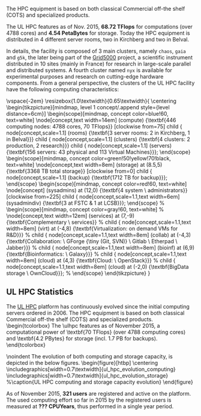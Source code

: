 
The HPC equipment is based on both classical Commercial off-the shelf (COTS) and specialized products. 

The UL HPC features as of Nov. 2015, **68.72 TFlops** for computations (over 4788 cores) and **4.54 PetaBytes** for storage. Today the HPC equipment is distributed in 4 different server rooms, two in Kirchberg and two in Belval.

In details, the facility is composed of 3 main clusters, namely `chaos`, `gaia` and `g5k`, the later being part of the [Grid5000](http://grid5000.fr) project, a scientific instrument distributed in 10 sites (mainly in France) for research in large-scale parallel and distributed systems. A fourth cluster named `nyx` is available for experimental purposes and research on cutting-edge hardware components. From a general perspective, the clusters of the UL HPC facility have the following computing characteristics: 





\vspace{-2em}
\resizebox{1.0\textwidth}{0.65\textwidth}{
 \centering
 \begin{tikzpicture}[mindmap, level 1 concept/.append style={level distance=6cm}]
    \begin{scope}[mindmap, concept color=blue!60, text=white]
    \node[concept,text width=14em] (compute) {\textbf{446 computing nodes: 4788 cores, 70 TFlops}}
      [clockwise from=75]
      child { node[concept,scale=1.1] (rooms) {\textbf{3 server rooms: 2 in Kirchberg, 1 in Belval}}}
      child { node[concept,scale=1.1] (clusters) {\textbf{4 clusters: 2 production, 2 research}}}
      child { node[concept,scale=1.1] (servers)  {\textbf{156 servers: 43 physical and 113 Virtual Machines}}};
    \end{scope}
    \begin{scope}[mindmap, concept color=green!50!yellow!70!black, text=white]
      \node[concept,text width=8em] (storage) at (8.5,5) {\textbf{3368 TB total storage}}
      [clockwise from=0]
      child { node[concept,scale=1.1] (backup) {\textbf{1712 TB for backup}}};
    \end{scope}
    \begin{scope}[mindmap, concept color=red!60, text=white]
      \node[concept] (sysadmins) at (12,0) {\textbf{4 system \\ administrators}}
      [clockwise from=225]
      child { node[concept,scale=1.1,text width=6em] (sysadmindiv) {\textbf{3 at FSTC \& 1 at LCSB}}};
    \end{scope}
%    \begin{scope}[mindmap, concept color=gray!60, text=white]
%      \node[concept,text width=12em] (services) at (7,-9) {\textbf{Complementary \\ services}}
%      child { node[concept,scale=1.1,text width=8em] (virt) at (-4,8) {\textbf{Virtualization: on demand VMs for R\&D}}}
%      child { node[concept,scale=1.1,text width=8em] (collab) at (-4,3) {\textbf{Collaboration: \\ GForge {\tiny (Git, SVN)} \\ Gitlab \\ Etherpad \\ Jabber}}}
%      child { node[concept,scale=1.1,text width=8em] (bioinf) at (6,9) {\textbf{Bioinformatics: \\ Galaxy}}}
%      child { node[concept,scale=1.1,text width=8em] (cloud) at (4,3) {\textbf{Cloud: \\ OpenStack}}}
%      child { node[concept,scale=1.1,text width=8em] (cloud) at (-2,0) {\textbf{BigData storage \\ OwnCloud}}};
%    \end{scope}
  \end{tikzpicture}
}

## UL HPC Statistics

The [UL HPC](http://hpc.uni.lu) platform has continuously evolved since the initial computing servers ordered in 2006.
The HPC equipment is based on both classical Commercial off-the shelf (COTS) and specialized products.
\begin{tcolorbox}
  The \ulhpc features as of November 2015, a computational power of \textbf{70 TFlops}
  (over 4788 computing cores) and \textbf{4.2 PBytes} for storage (incl.
  1.7 PB for backups).
\end{tcolorbox}

\noindent
The evolution of both computing and storage capacity, is depicted in the below figures.
\begin{figure}[htbp]
  \centering
  \includegraphics[width=0.7\textwidth]{ul_hpc_evolution_computing}
  \includegraphics[width=0.7\textwidth]{ul_hpc_evolution_storage}
  %\caption{UL HPC computing and storage capacity evolution}
\end{figure}

As of November 2015, **321 users** are registered and active on the platform.
The used computing effort so far in 2015 by the registered users is measured at **__???__ CPUYears**, thus performed in a single year period.
